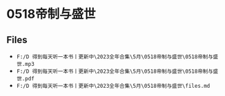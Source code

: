 # 0518帝制与盛世

## Files

- `F:/D 得到每天听一本书丨更新中\2023全年合集\5月\0518帝制与盛世\0518帝制与盛世.mp3`
- `F:/D 得到每天听一本书丨更新中\2023全年合集\5月\0518帝制与盛世\0518帝制与盛世.pdf`
- `F:/D 得到每天听一本书丨更新中\2023全年合集\5月\0518帝制与盛世\files.md`
